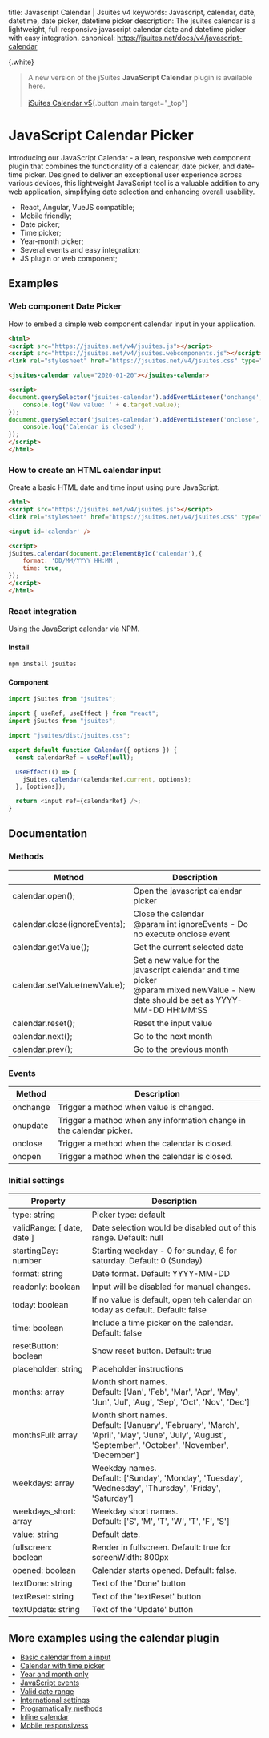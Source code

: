 title: Javascript Calendar | Jsuites v4
keywords: Javascript, calendar, date, datetime, date picker, datetime picker
description: The jsuites calendar is a lightweight, full responsive javascript calendar date and datetime picker with easy integration.
canonical: https://jsuites.net/docs/v4/javascript-calendar

{.white}
> A new version of the jSuites **JavaScript Calendar** plugin is available here.
> <br><br>
> [jSuites Calendar v5](/docs/javascript-calendar){.button .main target="_top"}


# JavaScript Calendar Picker

Introducing our JavaScript Calendar - a lean, responsive web component plugin that combines the functionality of a calendar, date picker, and date-time picker. Designed to deliver an exceptional user experience across various devices, this lightweight JavaScript tool is a valuable addition to any web application, simplifying date selection and enhancing overall usability.  

* React, Angular, VueJS compatible;
* Mobile friendly;
* Date picker;
* Time picker;
* Year-month picker;
* Several events and easy integration;
* JS plugin or web component;


## Examples

### Web component Date Picker

How to embed a simple web component calendar input in your application.  
  
```html
<html>
<script src="https://jsuites.net/v4/jsuites.js"></script>
<script src="https://jsuites.net/v4/jsuites.webcomponents.js"></script>
<link rel="stylesheet" href="https://jsuites.net/v4/jsuites.css" type="text/css" />

<jsuites-calendar value="2020-01-20"></jsuites-calendar>

<script>
document.querySelector('jsuites-calendar').addEventListener('onchange', function(e) {
    console.log('New value: ' + e.target.value);
});
document.querySelector('jsuites-calendar').addEventListener('onclose', function(e) {
    console.log('Calendar is closed');
});
</script>
</html>
```

### How to create an HTML calendar input

Create a basic HTML date and time input using pure JavaScript.  
  
```html
<html>
<script src="https://jsuites.net/v4/jsuites.js"></script>
<link rel="stylesheet" href="https://jsuites.net/v4/jsuites.css" type="text/css" />

<input id='calendar' />

<script>
jSuites.calendar(document.getElementById('calendar'),{
    format: 'DD/MM/YYYY HH:MM',
    time: true,
});
</script>
</html>
```

### React integration

Using the JavaScript calendar via NPM.  
  

#### Install

```bash
npm install jsuites
```

#### Component

```javascript
import jSuites from "jsuites";

import { useRef, useEffect } from "react";
import jSuites from "jsuites";

import "jsuites/dist/jsuites.css";

export default function Calendar({ options }) {
  const calendarRef = useRef(null);

  useEffect(() => {
    jSuites.calendar(calendarRef.current, options);
  }, [options]);

  return <input ref={calendarRef} />;
}
```

## Documentation

### Methods

| Method                        | Description                                                                                                                            |
|-------------------------------|----------------------------------------------------------------------------------------------------------------------------------------|
| calendar.open();              | Open the javascript calendar picker                                                                                                    |
| calendar.close(ignoreEvents); | Close the calendar  <br>@param int ignoreEvents - Do no execute onclose event                                                          |
| calendar.getValue();          | Get the current selected date                                                                                                          |
| calendar.setValue(newValue);  | Set a new value for the javascript calendar and time picker  <br>@param mixed newValue - New date should be set as YYYY-MM-DD HH:MM:SS |
| calendar.reset();             | Reset the input value                                                                                                                  |
| calendar.next();              | Go to the next month                                                                                                                   |
| calendar.prev();              | Go to the previous month                                                                                                               |


### Events

| Method   | Description                                                          |
|----------|----------------------------------------------------------------------|
| onchange | Trigger a method when value is changed.                              |
| onupdate | Trigger a method when any information change in the calendar picker. |
| onclose  | Trigger a method when the calendar is closed.                        |
| onopen   | Trigger a method when the calendar is closed.                        |


### Initial settings

| Property                   | Description                                                                                                                                                 |
|----------------------------|-------------------------------------------------------------------------------------------------------------------------------------------------------------|
| type: string               | Picker type: default                                                                                                                                        | year-month-picker. Default: default |
| validRange: [ date, date ] | Date selection would be disabled out of this range. Default: null                                                                                           |
| startingDay: number        | Starting weekday - 0 for sunday, 6 for saturday. Default: 0 (Sunday)                                                                                        |
| format: string             | Date format. Default: YYYY-MM-DD                                                                                                                            |
| readonly: boolean          | Input will be disabled for manual changes.                                                                                                                  |
| today: boolean             | If no value is default, open teh calendar on today as default. Default: false                                                                               |
| time: boolean              | Include a time picker on the calendar. Default: false                                                                                                       |
| resetButton: boolean       | Show reset button. Default: true                                                                                                                            |
| placeholder: string        | Placeholder instructions                                                                                                                                    |
| months: array              | Month short names.  <br>Default: ['Jan', 'Feb', 'Mar', 'Apr', 'May', 'Jun', 'Jul', 'Aug', 'Sep', 'Oct', 'Nov', 'Dec']                                       |
| monthsFull: array          | Month short names.  <br>Default: ['January', 'February', 'March', 'April', 'May', 'June', 'July', 'August', 'September', 'October', 'November', 'December'] |
| weekdays: array            | Weekday names.  <br>Default: ['Sunday', 'Monday', 'Tuesday', 'Wednesday', 'Thursday', 'Friday', 'Saturday']                                                 |
| weekdays_short: array      | Weekday short names.  <br>Default: ['S', 'M', 'T', 'W', 'T', 'F', 'S']                                                                                      |
| value: string              | Default date.                                                                                                                                               |
| fullscreen: boolean        | Render in fullscreen. Default: true for screenWidth: 800px                                                                                                  |
| opened: boolean            | Calendar starts opened. Default: false.                                                                                                                     |
| textDone: string           | Text of the 'Done' button                                                                                                                                   |
| textReset: string          | Text of the 'textReset' button                                                                                                                              |
| textUpdate: string         | Text of the 'Update' button                                                                                                                                 |


## More examples using the calendar plugin

* [Basic calendar from a input](/docs/v4/javascript-calendar/basic)
* [Calendar with time picker](/docs/v4/javascript-calendar/time-picker)
* [Year and month only](/docs/v4/javascript-calendar/year-month)
* [JavaScript events](/docs/v4/javascript-calendar/events)
* [Valid date range](/docs/v4/javascript-calendar/valid-range)
* [International settings](/docs/v4/javascript-calendar/international)
* [Programatically methods](/docs/v4/javascript-calendar/methods)
* [Inline calendar](/docs/v4/javascript-calendar/inline)
* [Mobile responsivess](/docs/v4/javascript-calendar/mobile)

